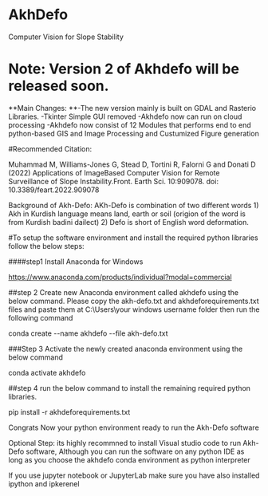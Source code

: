 # AkhDefo
 Computer Vision for Slope Stability
 
 # Note: Version 2 of Akhdefo will be released soon. 
 **Main Changes:
 **-The new version mainly is built on GDAL and Rasterio Libraries.
 -Tkinter Simple GUI removed
 -Akhdefo now can run on cloud processing
 -Akhdefo now consist of 12 Modules that performs end to end  python-based GIS and Image Processing and Custumized Figure generation
 
 #Recommended Citation:
 
Muhammad M, Williams-Jones G, Stead D, Tortini R, Falorni G and Donati D (2022) Applications of ImageBased Computer Vision for Remote
Surveillance of Slope Instability.Front. Earth Sci. 10:909078. doi: 10.3389/feart.2022.909078

Background of Akh-Defo: AKh-Defo is combination of two different words 1) Akh in Kurdish language means land, earth or soil (origion of the word is from Kurdish badini dailect) 2) Defo is short of English word deformation.
 
#To setup the software environment and install the required python libraries follow the below steps:

####step1 Install Anaconda for Windows

https://www.anaconda.com/products/individual?modal=commercial

##step 2 Create new Anaconda environment called akhdefo using the below command. 
Please copy the akh-defo.txt and akhdeforequirements.txt files and paste them at C:\Users\your windows username folder  then run the following command

conda create --name akhdefo --file akh-defo.txt

###Step 3 Activate the newly created anaconda environment using the below command

conda activate akhdefo

##step 4 run the below command to install the remaining required python libraries.

pip install -r akhdeforequirements.txt

Congrats Now your python environment ready to run the Akh-Defo software

Optional Step: its highly recommned to install Visual studio code to run Akh-Defo software, Although you can run the software on any python IDE as long as you choose the akhdefo conda environment as python interpreter 

If you use jupyter notebook or JupyterLab make sure you have also installed ipython and ipkerenel 




